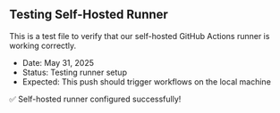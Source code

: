 ## Testing Self-Hosted Runner

This is a test file to verify that our self-hosted GitHub Actions runner is working correctly.

- Date: May 31, 2025
- Status: Testing runner setup
- Expected: This push should trigger workflows on the local machine

✅ Self-hosted runner configured successfully!
